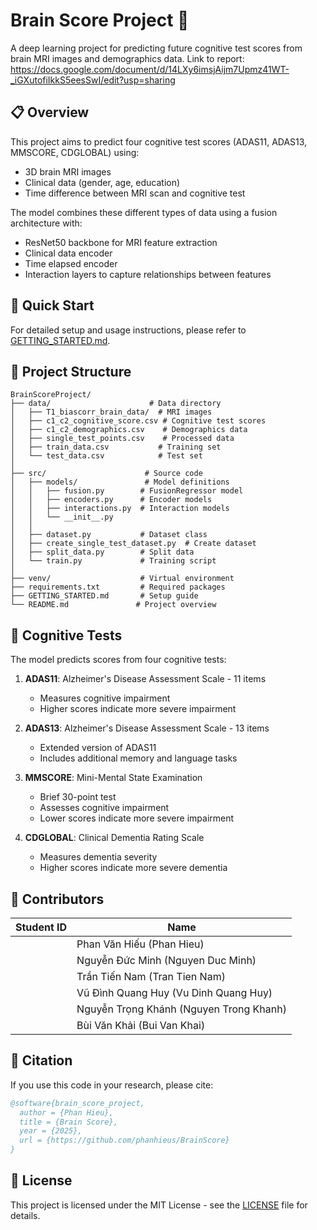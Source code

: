 # Brain Score Project 🧠

A deep learning project for predicting future cognitive test scores from brain MRI images and demographics data.
Link to report: https://docs.google.com/document/d/14LXy6imsjAijm7Upmz41WT-_iGXutofiIkkS5eesSwI/edit?usp=sharing

## 📋 Overview

This project aims to predict four cognitive test scores (ADAS11, ADAS13, MMSCORE, CDGLOBAL) using:
- 3D brain MRI images
- Clinical data (gender, age, education)
- Time difference between MRI scan and cognitive test

The model combines these different types of data using a fusion architecture with:
- ResNet50 backbone for MRI feature extraction
- Clinical data encoder
- Time elapsed encoder
- Interaction layers to capture relationships between features

## 🚀 Quick Start

For detailed setup and usage instructions, please refer to [GETTING_STARTED.md](GETTING_STARTED.md).

## 📁 Project Structure

```
BrainScoreProject/
├── data/                      # Data directory
│   ├── T1_biascorr_brain_data/  # MRI images
│   ├── c1_c2_cognitive_score.csv # Cognitive test scores
│   ├── c1_c2_demographics.csv    # Demographics data
│   ├── single_test_points.csv    # Processed data
│   ├── train_data.csv           # Training set
│   └── test_data.csv            # Test set
│
├── src/                      # Source code
│   ├── models/               # Model definitions
│   │   ├── fusion.py        # FusionRegressor model
│   │   ├── encoders.py      # Encoder models
│   │   ├── interactions.py  # Interaction models
│   │   └── __init__.py
│   │
│   ├── dataset.py           # Dataset class
│   ├── create_single_test_dataset.py  # Create dataset
│   ├── split_data.py        # Split data
│   └── train.py             # Training script
│
├── venv/                    # Virtual environment
├── requirements.txt         # Required packages
├── GETTING_STARTED.md       # Setup guide
└── README.md               # Project overview
```

## 🧪 Cognitive Tests

The model predicts scores from four cognitive tests:

1. **ADAS11**: Alzheimer's Disease Assessment Scale - 11 items
   - Measures cognitive impairment
   - Higher scores indicate more severe impairment

2. **ADAS13**: Alzheimer's Disease Assessment Scale - 13 items
   - Extended version of ADAS11
   - Includes additional memory and language tasks

3. **MMSCORE**: Mini-Mental State Examination
   - Brief 30-point test
   - Assesses cognitive impairment
   - Lower scores indicate more severe impairment

4. **CDGLOBAL**: Clinical Dementia Rating Scale
   - Measures dementia severity
   - Higher scores indicate more severe dementia

## 👥 Contributors

| Student ID | Name |
|------------|------|
| | Phan Văn Hiếu (Phan Hieu) |
| | Nguyễn Đức Minh (Nguyen Duc Minh) |
| | Trần Tiến Nam (Tran Tien Nam) |
| | Vũ Đình Quang Huy (Vu Dinh Quang Huy) |
| | Nguyễn Trọng Khánh (Nguyen Trong Khanh) |
| | Bùi Văn Khải (Bui Van Khai) |

## 📝 Citation

If you use this code in your research, please cite:

```bibtex
@software{brain_score_project,
  author = {Phan Hieu},
  title = {Brain Score},
  year = {2025},
  url = {https://github.com/phanhieus/BrainScore}
}
```

## 📄 License

This project is licensed under the MIT License - see the [LICENSE](LICENSE) file for details.
